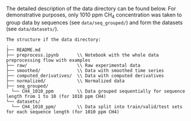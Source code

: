 The detailed description of the data directory can be found below. For demonstrative purposes, only 1010 ppm CH<sub>4</sub> concentration was taken to group data by sequences (see `data/seq_grouped/`) and form the datasets (see `data/datasets/`).

```text
The structure if the data directory:
.
├── README.md
├── preprocess.ipynb       \\ Notebook with the whole data preprocessing flow with examples
├── raw/                   \\ Raw experimental data
├── smoothed/              \\ Data with smoothed time series
├── computed_derivatives/  \\ Data with computed derivatives
├── normalized/            \\ Normalized data
├── seq_grouped/
  └── CH4_1010_ppm         \\ Data grouped sequentially for sequence length from 1 to 10 (for 1010 ppm CH4)
└── datasets/
  └── CH4_1010_ppm/        \\ Data split into train/valid/test sets for each sequence length (for 1010 ppm CH4)
```

